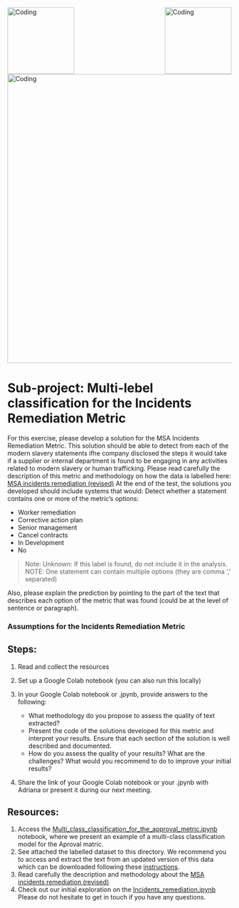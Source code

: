 
<img align="left" alt="Coding" width="150" src="https://user-images.githubusercontent.com/64998301/143171138-777e6d3d-3442-4872-8ada-e1bd311a49f9.png">
 
<img align="right" alt="Coding" width="150" src="https://user-images.githubusercontent.com/64998301/143171267-86860e2b-8a25-440e-b778-a860ceac7e99.png">
 
<img align="center" alt="Coding" width="650" src="https://cdn.dribbble.com/users/2046015/screenshots/4971991/media/85a583891a0bb4b0c2a45df0340c66b7.gif">




#  Sub-project: Multi-lebel classification for the Incidents Remediation Metric


For this exercise, please develop a solution for the MSA Incidents Remediation Metric. This solution should be able to detect from each of the modern slavery statements ifhe company disclosed the steps it would take if a supplier or internal department is found to be engaging in any activities related to modern slavery or human trafficking.
Please read carefully the description of this metric and methodology on how the data is labelled here: [MSA incidents remediation (revised)](https://wikirate.org/Walk_Free_Foundation+MSA_incidents_remediation_revised)
At the end of the test, the solutions you developed should include systems that would: 
Detect whether a statement contains one or more of the metric’s options:  
- Worker remediation
- Corrective action plan
- Senior management
- Cancel contracts
- In Development
- No


> Note: Unknown: If this label is found, do not include it in the analysis.  
> NOTE: One statement can contain multiple options (they are comma ‘,’ separated) 

Also, please explain the prediction by pointing to the part of the text that describes each option of the metric that was found (could be at the level of sentence or paragraph). 

### Assumptions for the Incidents Remediation Metric



## Steps:  

1. Read and collect the resources 
2. Set up a Google Colab notebook (you can also run this locally)
3. In your Google Colab notebook or .jpynb, provide answers to the following:  
   - What methodology do you propose to assess the quality of text extracted? 
   - Present the code of the solutions developed for this metric and interpret your results.  Ensure that each section of the solution is well described and documented.  
   - How do you assess the quality of your results? What are the challenges? What would  you recommend to do to improve your initial results? 

4. Share the link of your Google Colab notebook or your .jpynb with Adriana or present it during our next meeting. 

## Resources:  
1. Access the [Multi_class_classification_for_the_approval_metric.ipynb](https://github.com/the-future-society/Project-AIMS-AI-against-Modern-Slavery/blob/1fe5bbcf0eef6b0997eef6e14337d92096525175/%F0%9F%93%94%20Model%20for%20multi-class%20and%20multi-label%20classification%20for%20core%20metrics/Multi_class_classification_for_the_approval_metric.ipynb) notebook, where we present an example of a multi-class classification model for the Aproval matric. 
2. See attached the labelled dataset to this directory. We recommend you to access and extract the text from an updated version of this data which can be downloaded following these [instructions](https://github.com/the-future-society/Project-AIMS-AI-against-Modern-Slavery/tree/main/%F0%9F%97%84%EF%B8%8F%20Data%20and%20text%20extraction/WikiRate). 
3. Read carefully the description and methodology about the [MSA incidents remediation (revised)](https://wikirate.org/Walk_Free_Foundation+MSA_incidents_remediation_revised)
4. Check out our initial exploration on the [Incidents_remediation.ipynb](https://github.com/the-future-society/Project-AIMS-AI-against-Modern-Slavery/blob/main/%F0%9F%93%94%20Initial%20Metrics%20Exploration/Incidents_remediation.ipynb)
Please do not hesitate to get in touch if you have any questions. 







